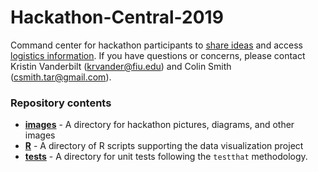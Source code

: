 # Hackathon-Central-2019

Command center for hackathon participants to [share ideas](https://github.com/IMCR-Hackathon/Hackathon-Central-2019/issues) and access [logistics information](https://github.com/IMCR-Hackathon/Hackathon-Central-2019/wiki). If you have questions or concerns, please contact Kristin Vanderbilt (krvander@fiu.edu) and Colin Smith (csmith.tar@gmail.com).

### Repository contents
* __[images](https://github.com/IMCR-Hackathon/Hackathon-Central-2019/tree/master/pictures)__ - A directory for hackathon pictures, diagrams, and other images
* __[R](https://github.com/IMCR-Hackathon/Hackathon-Central-2019/tree/master/R)__ - A directory of R scripts supporting the data visualization project
* __[tests](https://github.com/IMCR-Hackathon/Hackathon-Central-2019/tree/master/tests)__ - A directory for unit tests following the `testthat` methodology.
